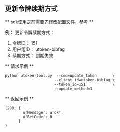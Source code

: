 

## 更新令牌续期方式

\*\* sdk使用之前需要先修改配置文件，参考[](/management_monitor/utoken/sdk/prerequisites)
\*\*

**例：** 更新令牌续期方式：

1.  令牌ID： 151
2.  用户组ID： utoken-bibfag
3.  续期方式： 到期失效

\*\* 请求示例 \*\*

    python utoken-tool.py  --cmd=update_token       \
                          --client_id=utoken-bibfag \
                          --token_id=151            \
                          --update_method=1

\*\* 返回示例 \*\*

    (200, {
            u'Message': u'ok', 
            u'RetCode': 0
          }
    )
